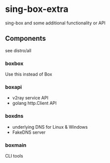 # sing-box-extra

sing-box and some additional functionality or API

## Components

see distro/all

### boxbox

Use this instead of Box

### boxapi

- v2ray service API
- golang http.Client API

### boxdns

- underlying DNS for Linux & Windows
- FakeDNS server

### boxmain

CLI tools
